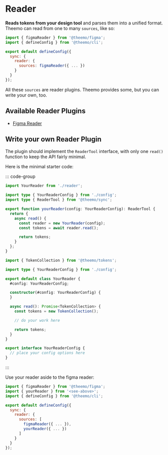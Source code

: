 # Reader

**Reads tokens from your design tool** and parses them into a unified format.
Theemo can read from one to many `sources`, like so:

```js
import { figmaReader } from '@theemo/figma';
import { defineConfig } from '@theemo/cli';

export default defineConfig({
  sync: {
    reader: {
      sources: figmaReader({ ... })
    }
  }
});
```

All these `sources` are reader plugins. Theemo provides some, but you can write
your own, too.

## Available Reader Plugins

- [Figma Reader](./figma/reader.md)

## Write your own Reader Plugin

The plugin should implement the `ReaderTool` interface, with only one `read()`
function to keep the API fairly minimal.

Here is the minimal starter code:

::: code-group

```ts [index.ts]
import YourReader from './reader';

import type { YourReaderConfig } from './config';
import type { ReaderTool } from '@theemo/sync';

export function yourReader(config: YourReaderConfig): ReaderTool {
  return {
    async read() {
      const reader = new YourReader(config);
      const tokens = await reader.read();

      return tokens;
    }
  };
}
```

```ts [reader.ts]
import { TokenCollection } from '@theemo/tokens';

import type { YourReaderConfig } from './config';

export default class YourReader {
  #config: YourReaderConfig;

  constructor(#config: YourReaderConfig) {
  }

  async read(): Promise<TokenCollection> {
    const tokens = new TokenCollection();

    // do your work here

    return tokens;
  }
}
```

```ts [config.ts]
export interface YourReaderConfig {
  // place your config options here
}
```

:::

Use your reader aside to the figma reader:

```js
import { figmaReader } from '@theemo/figma';
import { yourReader } from '<see-above>';
import { defineConfig } from '@theemo/cli';

export default defineConfig({
  sync: {
    reader: {
      sources: [
        figmaReader({ ... }),
        yourReader({ ... })
      ]
    }
  }
});
```
